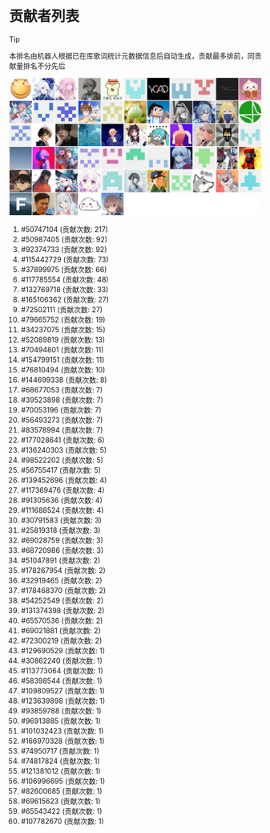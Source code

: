 # 贡献者列表

> [!TIP]
> 本排名由机器人根据已在库歌词统计元数据信息后自动生成，贡献最多排前，同贡献量排名不分先后

![贡献者头像画廊](./CONTRIBUTORS.svg)

1. #50747104 (贡献次数: 217)
2. #50987405 (贡献次数: 92)
3. #92374733 (贡献次数: 92)
4. #115442729 (贡献次数: 73)
5. #37899975 (贡献次数: 66)
6. #117785554 (贡献次数: 48)
7. #132769718 (贡献次数: 33)
8. #165106362 (贡献次数: 27)
9. #72502111 (贡献次数: 27)
10. #79665752 (贡献次数: 19)
11. #34237075 (贡献次数: 15)
12. #52089819 (贡献次数: 13)
13. #70494801 (贡献次数: 11)
14. #154799151 (贡献次数: 11)
15. #76810494 (贡献次数: 10)
16. #144699338 (贡献次数: 8)
17. #68677053 (贡献次数: 7)
18. #39523898 (贡献次数: 7)
19. #70053196 (贡献次数: 7)
20. #56493273 (贡献次数: 7)
21. #83578994 (贡献次数: 7)
22. #177028641 (贡献次数: 6)
23. #136240303 (贡献次数: 5)
24. #98522202 (贡献次数: 5)
25. #56755417 (贡献次数: 5)
26. #139452696 (贡献次数: 4)
27. #117369476 (贡献次数: 4)
28. #91305636 (贡献次数: 4)
29. #111688524 (贡献次数: 4)
30. #30791583 (贡献次数: 3)
31. #25819318 (贡献次数: 3)
32. #69028759 (贡献次数: 3)
33. #68720986 (贡献次数: 3)
34. #51047891 (贡献次数: 2)
35. #178267954 (贡献次数: 2)
36. #32919465 (贡献次数: 2)
37. #178468370 (贡献次数: 2)
38. #54252549 (贡献次数: 2)
39. #131374398 (贡献次数: 2)
40. #65570536 (贡献次数: 2)
41. #69021881 (贡献次数: 2)
42. #72300219 (贡献次数: 2)
43. #129690529 (贡献次数: 1)
44. #30862240 (贡献次数: 1)
45. #113773064 (贡献次数: 1)
46. #58398544 (贡献次数: 1)
47. #109809527 (贡献次数: 1)
48. #123639898 (贡献次数: 1)
49. #93859788 (贡献次数: 1)
50. #96913885 (贡献次数: 1)
51. #101032423 (贡献次数: 1)
52. #166970328 (贡献次数: 1)
53. #74950717 (贡献次数: 1)
54. #74817824 (贡献次数: 1)
55. #121381012 (贡献次数: 1)
56. #106996695 (贡献次数: 1)
57. #82600685 (贡献次数: 1)
58. #69615623 (贡献次数: 1)
59. #65543422 (贡献次数: 1)
60. #107782670 (贡献次数: 1)
